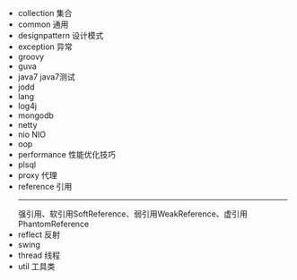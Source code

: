- collection  集合
- common  通用
- designpattern   设计模式
- exception   异常
- groovy
- guva
- java7   java7测试
- jodd
- lang
- log4j
- mongodb
- netty
- nio NIO
- oop
- performance 性能优化技巧
- plsql 
- proxy   代理
- reference 引用
  ***
     强引用、软引用SoftReference、弱引用WeakReference、虚引用PhantomReference
- reflect 反射
- swing
- thread  线程
- util    工具类